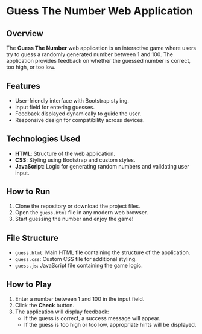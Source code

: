 # Guess The Number Web Application

## Overview
The **Guess The Number** web application is an interactive game where users try to guess a randomly generated number between 1 and 100. The application provides feedback on whether the guessed number is correct, too high, or too low.

## Features
- User-friendly interface with Bootstrap styling.
- Input field for entering guesses.
- Feedback displayed dynamically to guide the user.
- Responsive design for compatibility across devices.

## Technologies Used
- **HTML**: Structure of the web application.
- **CSS**: Styling using Bootstrap and custom styles.
- **JavaScript**: Logic for generating random numbers and validating user input.

## How to Run
1. Clone the repository or download the project files.
2. Open the `guess.html` file in any modern web browser.
3. Start guessing the number and enjoy the game!

## File Structure
- `guess.html`: Main HTML file containing the structure of the application.
- `guess.css`: Custom CSS file for additional styling.
- `guess.js`: JavaScript file containing the game logic.

## How to Play
1. Enter a number between 1 and 100 in the input field.
2. Click the **Check** button.
3. The application will display feedback:
   - If the guess is correct, a success message will appear.
   - If the guess is too high or too low, appropriate hints will be displayed.
